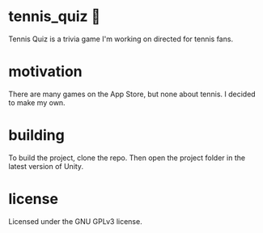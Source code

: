 # tennis_quiz 🎾

Tennis Quiz is a trivia game I'm working on directed for tennis fans.

# motivation

There are many games on the App Store, but none about tennis. I decided to make my own.

# building

To build the project, clone the repo. Then open the project folder in the latest version of Unity.

# license

Licensed under the GNU GPLv3 license.
